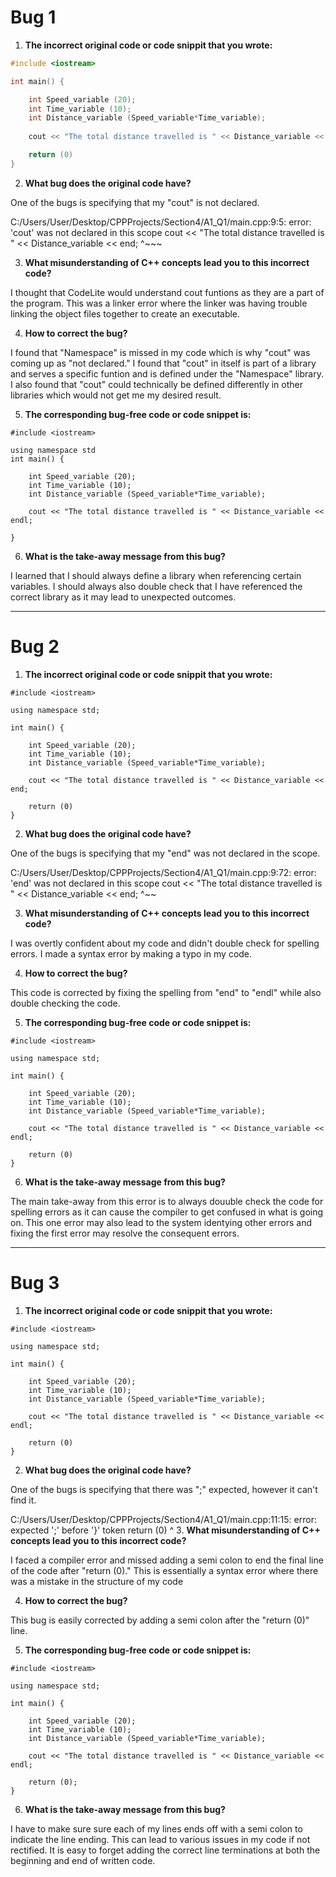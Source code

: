 # Bug 1

1. **The incorrect original code or code snippit that you wrote:**

``` cpp
#include <iostream>

int main() {

    int Speed_variable (20);
    int Time_variable (10);
    int Distance_variable (Speed_variable*Time_variable);
    
    cout << "The total distance travelled is " << Distance_variable << end;

    return (0)
}

```

2. **What bug does the original code have?**

One of the bugs is specifying that my "cout" is not declared.

C:/Users/User/Desktop/CPPProjects/Section4/A1_Q1/main.cpp:9:5: error: 'cout' was not declared in this scope
     cout << "The total distance travelled is " << Distance_variable << end;
     ^~~~

3. **What misunderstanding of C++ concepts lead you to this incorrect code?**

I thought that CodeLite would understand cout funtions as they are a part of the program. This was a linker error where the linker was having trouble linking the object files together to create an executable.

4. **How to correct the bug?**

I found that "Namespace" is missed in my code which is why "cout" was coming up as "not declared." I found that "cout" in itself is part of a library and serves a specific funtion and is defined under the "Namespace" library. I also found that "cout" could technically be defined differently in other libraries which would not get me my desired result.

5. **The corresponding bug-free code or code snippet is:**

```
#include <iostream>

using namespace std
int main() {

    int Speed_variable (20);
    int Time_variable (10);
    int Distance_variable (Speed_variable*Time_variable);
    
    cout << "The total distance travelled is " << Distance_variable << endl;
    
}

```

6. **What is the take-away message from this bug?**

I learned that I should always define a library when referencing certain variables. I should always also double check that I have referenced the correct library as it may lead to unexpected outcomes.

---

# Bug 2

1. **The incorrect original code or code snippit that you wrote:**

```
#include <iostream>

using namespace std;
 
int main() {

    int Speed_variable (20);
    int Time_variable (10);
    int Distance_variable (Speed_variable*Time_variable);
    
    cout << "The total distance travelled is " << Distance_variable << end;

    return (0)
}

```

2. **What bug does the original code have?**

One of the bugs is specifying that my "end" was not declared in the scope.

C:/Users/User/Desktop/CPPProjects/Section4/A1_Q1/main.cpp:9:72: error: 'end' was not declared in this scope
     cout << "The total distance travelled is " << Distance_variable << end;
                                                                        ^~~

3. **What misunderstanding of C++ concepts lead you to this incorrect code?**

I was overtly confident about my code and didn't double check for spelling errors. I made a syntax error by making a typo in my code. 

4. **How to correct the bug?**

This code is corrected by fixing the spelling from "end" to "endl" while also double checking the code. 

5. **The corresponding bug-free code or code snippet is:**

```
#include <iostream>

using namespace std;
 
int main() {

    int Speed_variable (20);
    int Time_variable (10);
    int Distance_variable (Speed_variable*Time_variable);
    
    cout << "The total distance travelled is " << Distance_variable << endl;

    return (0)
}

```

6. **What is the take-away message from this bug?**

The main take-away from this error is to always douuble check the code for spelling errors as it can cause the compiler to get confused in what is going on. This one error may also lead to the system identying other errors and fixing the first error may resolve the consequent errors.

---

# Bug 3

1. **The incorrect original code or code snippit that you wrote:**

```
#include <iostream>

using namespace std;
 
int main() {

    int Speed_variable (20);
    int Time_variable (10);
    int Distance_variable (Speed_variable*Time_variable);
    
    cout << "The total distance travelled is " << Distance_variable << endl;

    return (0)
}

```

2. **What bug does the original code have?**

One of the bugs is specifying that there was ";" expected, however it can't find it.

  C:/Users/User/Desktop/CPPProjects/Section4/A1_Q1/main.cpp:11:15: error: expected ';' before '}' token
     return (0)
               ^
3. **What misunderstanding of C++ concepts lead you to this incorrect code?**

I faced a compiler error and missed adding a semi colon to end the final line of the code after "return (0)." This is essentially a syntax error where there was a mistake in the structure of my code

4. **How to correct the bug?**

This bug is easily corrected by adding a semi colon after the "return (0)" line.

5. **The corresponding bug-free code or code snippet is:**

```
#include <iostream>

using namespace std;
 
int main() {

    int Speed_variable (20);
    int Time_variable (10);
    int Distance_variable (Speed_variable*Time_variable);
    
    cout << "The total distance travelled is " << Distance_variable << endl;

    return (0);
}

```

6. **What is the take-away message from this bug?**

I have to make sure sure each of my lines ends off with a semi colon to indicate the line ending. This can lead to various issues in my code if not rectified. It is easy to forget adding the correct line terminations at both the beginning and end of written code.
